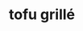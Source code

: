 ---
title: tofu grillé
draft: false
layout: recettes
type: plat
categories:
  - Accompagnement
regime:
  - vegan
  - sans-gluten
cuisson: Oui
temperature: Chaud
plate: 30
check: Oui
checkAlwaysOk: false
ingredients:
  sec: []
  lof:
    - title: huile de friture
      quantite: 1
      unit: litre
    - title: Fécule de maïs (Maïzena)
      quantite: 300
      unit: grammes
  frais:
    - title: Tofu ferme
      quantite: 3
      unit: Kg
  epices:
    - title: Paprika fumé
      quantite: 40
      unit: grammes
preparation: |-
  essorer le tofu avec du sopalin

  couper le tofu en cube

  l'enrober de maïzena mélangée avec le paprika

  frire jusqu'à ce que ce soit doré et croustillant
astuces:
  - astuce: prévoir du sopalin
publishDate: 2025-06-15T20:04:00.000Z
uuid: lqrar2rx
titleslug: tofu-grille_lqrar2rx
---